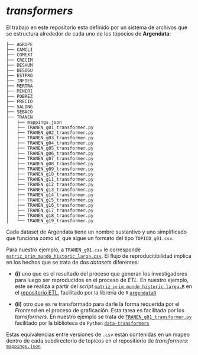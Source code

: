 # _transformers_

El trabajo en este repositorio esta definido por un sistema de archivos que se estructura alrededor de cada uno de los tópocios de **Argendata**:


```
├── AGROPE
├── CAMCLI
├── COMEXT
├── CRECIM
├── DESHUM
├── DESIGU
├── ESTPRO
├── INFDES
├── MERTRA
├── MINERI
├── POBREZ
├── PRECIO
├── SALING
├── SEBACO
├── TRANEN
│   ├── mappings.json
│   ├── TRANEN_g01_transformer.py
│   ├── TRANEN_g02_transformer.py
│   ├── TRANEN_g03_transformer.py
│   ├── TRANEN_g04_transformer.py
│   ├── TRANEN_g05_transformer.py
│   ├── TRANEN_g06_transformer.py
│   ├── TRANEN_g07_transformer.py
│   ├── TRANEN_g08_transformer.py
│   ├── TRANEN_g09_transformer.py
│   ├── TRANEN_g10_transformer.py
│   ├── TRANEN_g11_transformer.py
│   ├── TRANEN_g12_transformer.py
│   ├── TRANEN_g13_transformer.py
│   ├── TRANEN_g14_transformer.py
│   ├── TRANEN_g15_transformer.py
│   ├── TRANEN_g16_transformer.py
│   ├── TRANEN_g17_transformer.py
│   ├── TRANEN_g18_transformer.py
│   └── TRANEN_g19_transformer.py

```
Cada dataset de Argendata tiene un nombre sustantivo y uno simplificado que funciona como _id_, que sigue un formato del tipo `TOPICO_g01.csv`. 

Para nuestro ejemplo, a `TRANEN_g01.csv` le corresponde [`matriz_prim_mundo_historic_larga.csv`](https://github.com/argendatafundar/data/blob/main/TRANEN/matriz_prim_mundo_historic_larga.csv). El flujo de reproducitibilidad implica en los hechos que se trata de dos _datasets_ diferentes: 

- **(i)** uno que es el resultado del proceso que generan los investigadores para luego ser reproducidos en el proceso de _ETL_. En nuestro ejemplo, este se realiza a partir del _script_ [`matriz_prim_mundo_historic_larga.R`](https://github.com/argendatafundar/etl/blob/main/scripts/subtopicos/TRANEN/1_matriz_prim_mundo_historic_larga.R) en el [repositorio ETL](https://github.com/argendatafundar/etl/), facilitado por la librería de `R` [`argendataR`](https://github.com/argendatafundar/argendataR/)

- **(ii)** otro que es re transformado para darle la forma requerida por el _Frontend_ en el proceso de graficación. Esta tarea es facilitada por los _tarnsformers_. En nuestro ejemplo se trata de [`TRANEN_g01_transformer.py`](https://github.com/argendatafundar/transformers/blob/main/TRANEN/TRANEN_g01_transformer.py) facilitado por la biblioteca de `Python` [`data-transformers`](https://github.com/argendatafundar/data-transformers)

Estas equivalencias entre versiones de `.csv` están contenidas en un mapeo dentro de cada subdirectorio de topicos en el repositiorio de _transformers_: [`mappings.json`](https://github.com/argendatafundar/transformers/blob/main/TRANEN/mappings.json#L5)
